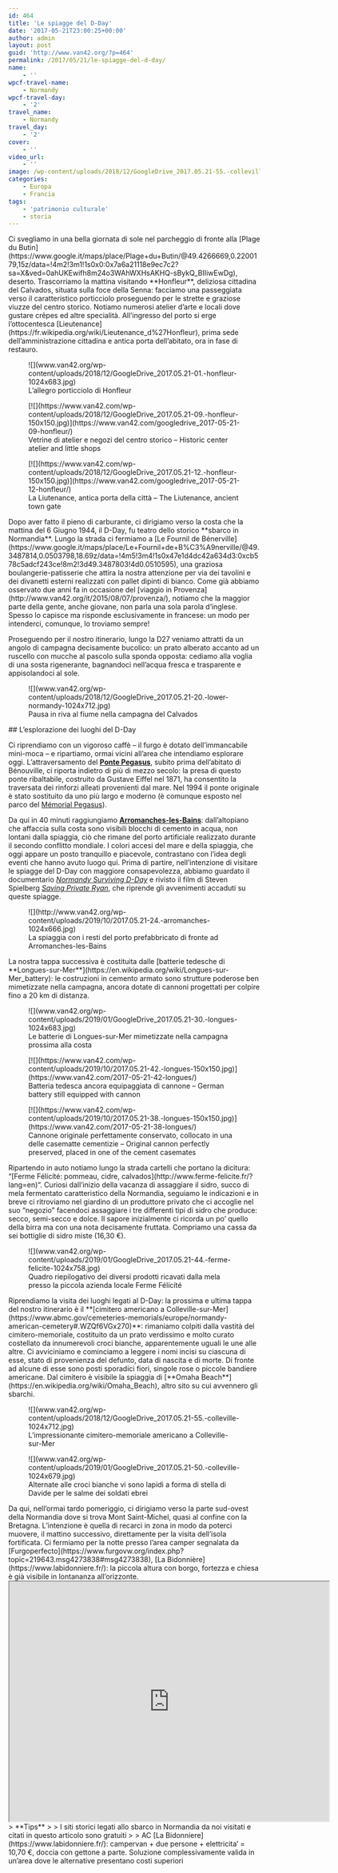 ```yaml
---
id: 464
title: 'Le spiagge del D-Day'
date: '2017-05-21T23:00:25+00:00'
author: admin
layout: post
guid: 'http://www.van42.org/?p=464'
permalink: /2017/05/21/le-spiagge-del-d-day/
name:
    - ''
wpcf-travel-name:
    - Normandy
wpcf-travel-day:
    - '2'
travel_name:
    - Normandy
travel_day:
    - '2'
cover:
    - ''
video_url:
    - ''
image: /wp-content/uploads/2018/12/GoogleDrive_2017.05.21-55.-colleville.jpg
categories:
    - Europa
    - Francia
tags:
    - 'patrimonio culturale'
    - storia
---
```


<div class="wp-container-113 wp-block-columns has-2-columns"><div class="wp-container-111 wp-block-column">Ci svegliamo in una bella giornata di sole nel parcheggio di fronte alla [Plage du Butin](https://www.google.it/maps/place/Plage+du+Butin/@49.4266669,0.2200179,15z/data=!4m2!3m1!1s0x0:0x7a6a21118e9ec7c2?sa=X&ved=0ahUKEwifh8m24o3WAhWXHsAKHQ-sBykQ_BIIiwEwDg), deserto. Trascorriamo la mattina visitando **Honfleur**, deliziosa cittadina del Calvados, situata sulla foce della Senna: facciamo una passeggiata verso il caratteristico porticciolo proseguendo per le strette e graziose viuzze del centro storico. Notiamo numerosi atelier d’arte e locali dove gustare crêpes ed altre specialità. All’ingresso del porto si erge l’ottocentesca [Lieutenance](https://fr.wikipedia.org/wiki/Lieutenance_d%27Honfleur), prima sede dell’amministrazione cittadina e antica porta dell’abitato, ora in fase di restauro.

<figure class="wp-block-image">![](www.van42.org/wp-content/uploads/2018/12/GoogleDrive_2017.05.21-01.-honfleur-1024x683.jpg)<figcaption>L’allegro porticciolo di Honfleur</figcaption></figure><div class="wp-block-dgwt-justified-gallery"><div class="gallery galleryid-464 gallery-columns-3 gallery-size-thumbnail" id="gallery-37"><figure class="gallery-item"><div class="gallery-icon landscape"> [![](https://www.van42.com/wp-content/uploads/2018/12/GoogleDrive_2017.05.21-09.-honfleur-150x150.jpg)](https://www.van42.com/googledrive_2017-05-21-09-honfleur/) </div> <figcaption class="wp-caption-text gallery-caption" id="gallery-37-790"> Vetrine di atelier e negozi del centro storico – Historic center atelier and little shops </figcaption></figure><figure class="gallery-item"><div class="gallery-icon portrait"> [![](https://www.van42.com/wp-content/uploads/2018/12/GoogleDrive_2017.05.21-12.-honfleur-150x150.jpg)](https://www.van42.com/googledrive_2017-05-21-12-honfleur/) </div> <figcaption class="wp-caption-text gallery-caption" id="gallery-37-791"> La Liutenance, antica porta della città – The Liutenance, ancient town gate </figcaption></figure> </div></div>Dopo aver fatto il pieno di carburante, ci dirigiamo verso la costa che la mattina del 6 Giugno 1944, il D-Day, fu teatro dello storico **sbarco in Normandia**. Lungo la strada ci fermiamo a [Le Fournil de Bénerville](https://www.google.it/maps/place/Le+Fournil+de+B%C3%A9nerville/@49.3487814,0.0503798,18.69z/data=!4m5!3m4!1s0x47e1d4dc42a634d3:0xcb578c5adcf243ce!8m2!3d49.3487803!4d0.0510595), una graziosa boulangerie-patisserie che attira la nostra attenzione per via dei tavolini e dei divanetti esterni realizzati con pallet dipinti di bianco. Come già abbiamo osservato due anni fa in occasione del [viaggio in Provenza](http://www.van42.org/it/2015/08/07/provenza/), notiamo che la maggior parte della gente, anche giovane, non parla una sola parola d’inglese. Spesso lo capisce ma risponde esclusivamente in francese: un modo per intenderci, comunque, lo troviamo sempre!

Proseguendo per il nostro itinerario, lungo la D27 veniamo attratti da un angolo di campagna decisamente bucolico: un prato alberato accanto ad un ruscello con mucche al pascolo sulla sponda opposta: cediamo alla voglia di una sosta rigenerante, bagnandoci nell’acqua fresca e trasparente e appisolandoci al sole.

<figure class="wp-block-image">![](www.van42.org/wp-content/uploads/2018/12/GoogleDrive_2017.05.21-20.-lower-normandy-1024x712.jpg)<figcaption>Pausa in riva al fiume nella campagna del Calvados</figcaption></figure>## L’esplorazione dei luoghi del D-Day

Ci riprendiamo con un vigoroso caffè – il furgo è dotato dell’immancabile mini-moca – e ripartiamo, ormai vicini all’area che intendiamo esplorare oggi. L’attraversamento del **[Ponte Pegasus](https://musee.memorial-pegasus.com/en/pegasus-bridge/)**, subito prima dell’abitato di Bénouville, ci riporta indietro di più di mezzo secolo: la presa di questo ponte ribaltabile, costruito da Gustave Eiffel nel 1871, ha consentito la traversata dei rinforzi alleati provenienti dal mare. Nel 1994 il ponte originale è stato sostituito da uno più largo e moderno (è comunque esposto nel parco del [Mémorial Pegasus](https://musee.memorial-pegasus.com/en/)).

Da qui in 40 minuti raggiungiamo [**Arromanches-les-Bains**](http://it.normandie-tourisme.fr/la-normandia-si-presenta/citta-e-villaggi-della-normandia/altri-luoghi-importanti/arromanches-564-6.html): dall’altopiano che affaccia sulla costa sono visibili blocchi di cemento in acqua, non lontani dalla spiaggia, ciò che rimane del porto artificiale realizzato durante il secondo conflitto mondiale. I colori accesi del mare e della spiaggia, che oggi appare un posto tranquillo e piacevole, contrastano con l’idea degli eventi che hanno avuto luogo qui. Prima di partire, nell’intenzione di visitare le spiagge del D-Day con maggiore consapevolezza, abbiamo guardato il documentario *[Normandy Surviving D-Day](https://www.youtube.com/watch?v=VGz9j-HbieU)* e rivisto il film di Steven Spielberg [*Saving Private Ryan*](https://en.wikipedia.org/wiki/Saving_Private_Ryan), che riprende gli avvenimenti accaduti su queste spiagge.

<figure class="wp-block-image">![](http://www.van42.org/wp-content/uploads/2019/10/2017.05.21-24.-arromanches-1024x666.jpg)<figcaption>La spiaggia con i resti del porto prefabbricato di fronte ad Arromanches-les-Bains</figcaption></figure>La nostra tappa successiva è costituita dalle [batterie tedesche di **Longues-sur-Mer**](https://en.wikipedia.org/wiki/Longues-sur-Mer_battery): le costruzioni in cemento armato sono strutture poderose ben mimetizzate nella campagna, ancora dotate di cannoni progettati per colpire fino a 20 km di distanza.

<figure class="wp-block-image">![](www.van42.org/wp-content/uploads/2019/01/GoogleDrive_2017.05.21-30.-longues-1024x683.jpg)<figcaption>Le batterie di Longues-sur-Mer mimetizzate nella campagna prossima alla costa </figcaption></figure><div class="wp-block-dgwt-justified-gallery"><div class="gallery galleryid-464 gallery-columns-3 gallery-size-thumbnail" id="gallery-38"><figure class="gallery-item"><div class="gallery-icon landscape"> [![](https://www.van42.com/wp-content/uploads/2019/10/2017.05.21-42.-longues-150x150.jpg)](https://www.van42.com/2017-05-21-42-longues/) </div> <figcaption class="wp-caption-text gallery-caption" id="gallery-38-1968"> Batteria tedesca ancora equipaggiata di cannone – German battery still equipped with cannon </figcaption></figure><figure class="gallery-item"><div class="gallery-icon portrait"> [![](https://www.van42.com/wp-content/uploads/2019/10/2017.05.21-38.-longues-150x150.jpg)](https://www.van42.com/2017-05-21-38-longues/) </div> <figcaption class="wp-caption-text gallery-caption" id="gallery-38-1969"> Cannone originale perfettamente conservato, collocato in una delle casematte cementizie – Original cannon perfectly preserved, placed in one of the cement casemates </figcaption></figure> </div></div>Ripartendo in auto notiamo lungo la strada cartelli che portano la dicitura: “[Ferme Félícíté: pommeau, cidre, calvados](http://www.ferme-felicite.fr/?lang=en)“. Curiosi dall’inizio della vacanza di assaggiare il sidro, succo di mela fermentato caratteristico della Normandia, seguiamo le indicazioni e in breve ci ritroviamo nel giardino di un produttore privato che ci accoglie nel suo “negozio” facendoci assaggiare i tre differenti tipi di sidro che produce: secco, semi-secco e dolce. Il sapore inizialmente ci ricorda un po’ quello della birra ma con una nota decisamente fruttata. Compriamo una cassa da sei bottiglie di sidro miste (16,30 €).

<figure class="wp-block-image">![](www.van42.org/wp-content/uploads/2019/01/GoogleDrive_2017.05.21-44.-ferme-felicite-1024x758.jpg)<figcaption>Quadro riepilogativo dei diversi prodotti ricavati dalla mela presso la piccola azienda locale Ferme Félícíté  
</figcaption></figure>Riprendiamo la visita dei luoghi legati al D-Day: la prossima e ultima tappa del nostro itinerario è il **[cimitero americano a Colleville-sur-Mer](https://www.abmc.gov/cemeteries-memorials/europe/normandy-american-cemetery#.WZQf6VGx270)**: rimaniamo colpiti dalla vastità del cimitero-memoriale, costituito da un prato verdissimo e molto curato costellato da innumerevoli croci bianche, apparentemente uguali le une alle altre. Ci avviciniamo e cominciamo a leggere i nomi incisi su ciascuna di esse, stato di provenienza del defunto, data di nascita e di morte. Di fronte ad alcune di esse sono posti sporadici fiori, singole rose o piccole bandiere americane. Dal cimitero è visibile la spiaggia di [**Omaha Beach**](https://en.wikipedia.org/wiki/Omaha_Beach), altro sito su cui avvennero gli sbarchi.

<figure class="wp-block-image">![](www.van42.org/wp-content/uploads/2018/12/GoogleDrive_2017.05.21-55.-colleville-1024x712.jpg)<figcaption>L’impressionante cimitero-memoriale americano a Colleville-sur-Mer</figcaption></figure><figure class="wp-block-image">![](www.van42.org/wp-content/uploads/2019/01/GoogleDrive_2017.05.21-50.-colleville-1024x679.jpg)<figcaption>Alternate alle croci bianche vi sono lapidi a forma di stella di Davide per le salme dei soldati ebrei  
</figcaption></figure>Da qui, nell’ormai tardo pomeriggio, ci dirigiamo verso la parte sud-ovest della Normandia dove si trova Mont Saint-Michel, quasi al confine con la Bretagna. L’intenzione è quella di recarci in zona in modo da poterci muovere, il mattino successivo, direttamente per la visita dell’isola fortificata. Ci fermiamo per la notte presso l’area camper segnalata da [Furgoperfecto](https://www.furgovw.org/index.php?topic=219643.msg4273838#msg4273838), [La Bidonnière](https://www.labidonniere.fr/): la piccola altura con borgo, fortezza e chiesa è già visibile in lontananza all’orizzonte.

</div><div class="wp-container-112 wp-block-column"><iframe height="480" loading="lazy" src="https://www.google.com/maps/d/embed?mid=1BlJ3dC7rhjk5CzPv3MP5MWl_CN8" width="640"></iframe>> **Tips**
> 
> I siti storici legati allo sbarco in Normandia da noi visitati e citati in questo articolo sono gratuiti
> 
> AC [La Bidonniere](https://www.labidonniere.fr/): campervan + due persone + elettricita’ = 10,70 €, doccia con gettone a parte. Soluzione complessivamente valida in un’area dove le alternative presentano costi superiori

</div></div>